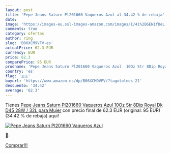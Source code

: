 ```yaml
---
layout: post
title: 'Pepe Jeans Saturn Pl201660 Vaqueros Azul al 34.42 % de rebaja'
date: 
image: 'https://images-eu.ssl-images-amazon.com/images/I/41%2B6EN1fDeL._SL200_.jpg'
comments: true
category: ofertas
author: ring
slug: 'B06XCM9VFV-es'
actualPrice: 62.3 EUR
currency: EUR
price: 62.3
comparePrice: 95 EUR
prodname: 'Pepe Jeans Saturn Pl201660 Vaqueros Azul  10Oz Str 8Dip Royal Dk D45   28W / 32L para Mujer'
country: 'es'
flag: '🇪🇸'
buyurl: 'https://www.amazon.es/dp/B06XCM9VFV/?tag=tolees-21'
descuento: '34.42'
average: '62.3'
---
```


Tienes [Pepe Jeans Saturn Pl201660 Vaqueros Azul  10Oz Str 8Dip Royal Dk D45   28W / 32L para Mujer](https://www.amazon.es/dp/B06XCM9VFV/?tag=tolees-21) con precio final de  62.3 EUR (original: 95 EUR) (34.42 %  de rebaja) aqui!

[![Pepe Jeans Saturn Pl201660 Vaqueros Azul](https://images-eu.ssl-images-amazon.com/images/I/41%2B6EN1fDeL._SL200_.jpg)](https://www.amazon.es/dp/B06XCM9VFV/?tag=tolees-21)

🔎:


[Comprar!!!](https://www.amazon.es/dp/B06XCM9VFV/?tag=tolees-21)
